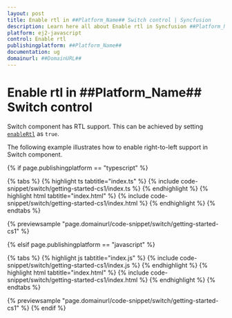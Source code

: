 ```yaml
---
layout: post
title: Enable rtl in ##Platform_Name## Switch control | Syncfusion
description: Learn here all about Enable rtl in Syncfusion ##Platform_Name## Switch control of Syncfusion Essential JS 2 and more.
platform: ej2-javascript
control: Enable rtl 
publishingplatform: ##Platform_Name##
documentation: ug
domainurl: ##DomainURL##
---
```


# Enable rtl in ##Platform_Name## Switch control

Switch component has RTL support. This can be achieved by setting [`enableRtl`](../../api/switch#enablertl) as `true`.

The following example illustrates how to enable right-to-left support in Switch component.

{% if page.publishingplatform == "typescript" %}

 {% tabs %}
{% highlight ts tabtitle="index.ts" %}
{% include code-snippet/switch/getting-started-cs1/index.ts %}
{% endhighlight %}
{% highlight html tabtitle="index.html" %}
{% include code-snippet/switch/getting-started-cs1/index.html %}
{% endhighlight %}
{% endtabs %}
        
{% previewsample "page.domainurl/code-snippet/switch/getting-started-cs1" %}

{% elsif page.publishingplatform == "javascript" %}

{% tabs %}
{% highlight js tabtitle="index.js" %}
{% include code-snippet/switch/getting-started-cs1/index.js %}
{% endhighlight %}
{% highlight html tabtitle="index.html" %}
{% include code-snippet/switch/getting-started-cs1/index.html %}
{% endhighlight %}
{% endtabs %}

{% previewsample "page.domainurl/code-snippet/switch/getting-started-cs1" %}
{% endif %}
